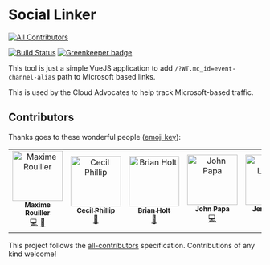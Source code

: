 
# Social Linker 
[![All Contributors](https://img.shields.io/badge/all_contributors-6-orange.svg?style=flat-square)](#contributors)


[![Build Status](https://dev.azure.com/shayneboyer/social-linker/_apis/build/status/spboyer.social-linker?branchName=master)](https://dev.azure.com/shayneboyer/social-linker/_build/latest?definitionId=2&branchName=master) [![Greenkeeper badge](https://badges.greenkeeper.io/spboyer/social-linker.svg)](https://greenkeeper.io/)

This tool is just a simple VueJS application to add `/?WT.mc_id=event-channel-alias` path to Microsoft based links.

This is used by the Cloud Advocates to help track Microsoft-based traffic.

## Contributors

Thanks goes to these wonderful people ([emoji key](https://allcontributors.org/docs/en/emoji-key)):

<!-- ALL-CONTRIBUTORS-LIST:START - Do not remove or modify this section -->
<!-- prettier-ignore -->
<table><tr><td align="center"><a href="https://blog.maximerouiller.com"><img src="https://avatars1.githubusercontent.com/u/209384?v=4" width="100px;" alt="Maxime Rouiller"/><br /><sub><b>Maxime Rouiller</b></sub></a><br /><a href="https://github.com/spboyer/social-linker/commits?author=MaximRouiller" title="Code">💻</a> <a href="#ideas-MaximRouiller" title="Ideas, Planning, & Feedback">🤔</a></td><td align="center"><a href="http://cecilphillip.com"><img src="https://avatars1.githubusercontent.com/u/350882?v=4" width="100px;" alt="Cecil Phillip"/><br /><sub><b>Cecil Phillip</b></sub></a><br /><a href="#maintenance-cecilphillip" title="Maintenance">🚧</a></td><td align="center"><a href="http://brianholt.dev"><img src="https://avatars1.githubusercontent.com/u/999523?v=4" width="100px;" alt="Brian Holt"/><br /><sub><b>Brian Holt</b></sub></a><br /><a href="#review-btholt" title="Reviewed Pull Requests">👀</a></td><td align="center"><a href="http://johnpapa.net"><img src="https://avatars2.githubusercontent.com/u/1202528?v=4" width="100px;" alt="John Papa"/><br /><sub><b>John Papa</b></sub></a><br /><a href="https://github.com/spboyer/social-linker/commits?author=johnpapa" title="Code">💻</a></td><td align="center"><a href="http://www.jenlooper.com"><img src="https://avatars2.githubusercontent.com/u/1450004?v=4" width="100px;" alt="Jen Looper"/><br /><sub><b>Jen Looper</b></sub></a><br /><a href="#design-jlooper" title="Design">🎨</a> <a href="https://github.com/spboyer/social-linker/commits?author=jlooper" title="Code">💻</a></td><td align="center"><a href="http://www.microsoft.com"><img src="https://avatars3.githubusercontent.com/u/41356020?v=4" width="100px;" alt="Sonia Cuff"/><br /><sub><b>Sonia Cuff</b></sub></a><br /><a href="#ideas-scuffy" title="Ideas, Planning, & Feedback">🤔</a></td></tr></table>

<!-- ALL-CONTRIBUTORS-LIST:END -->

This project follows the [all-contributors](https://github.com/all-contributors/all-contributors) specification. Contributions of any kind welcome!